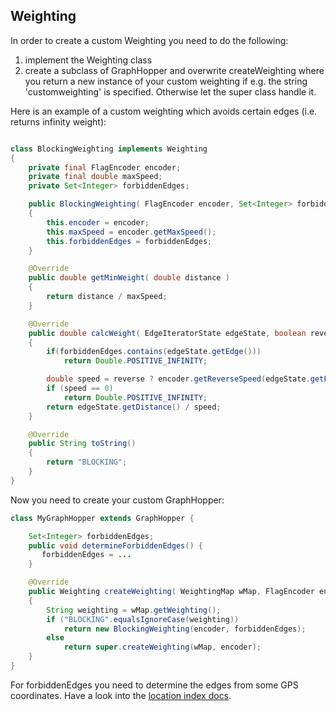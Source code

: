 ## Weighting

In order to create a custom Weighting you need to do the following:

 1. implement the Weighting class
 2. create a subclass of GraphHopper and overwrite createWeighting where you return a new instance of your custom weighting if e.g. the string 'customweighting' is specified. Otherwise let the super class handle it.

Here is an example of a custom weighting which avoids certain edges (i.e. returns infinity weight):

```java

class BlockingWeighting implements Weighting 
{
    private final FlagEncoder encoder;
    private final double maxSpeed;
    private Set<Integer> forbiddenEdges;

    public BlockingWeighting( FlagEncoder encoder, Set<Integer> forbiddenEdges)
    {
        this.encoder = encoder;
        this.maxSpeed = encoder.getMaxSpeed();
        this.forbiddenEdges = forbiddenEdges;
    }

    @Override
    public double getMinWeight( double distance )
    {
        return distance / maxSpeed;
    }

    @Override
    public double calcWeight( EdgeIteratorState edgeState, boolean reverse, int prevOrNextEdgeId )
    {
        if(forbiddenEdges.contains(edgeState.getEdge()))
            return Double.POSITIVE_INFINITY;

        double speed = reverse ? encoder.getReverseSpeed(edgeState.getFlags()) : encoder.getSpeed(edgeState.getFlags());
        if (speed == 0)
            return Double.POSITIVE_INFINITY;
        return edgeState.getDistance() / speed;
    }

    @Override
    public String toString()
    {
        return "BLOCKING";
    }
}
```

Now you need to create your custom GraphHopper:

```java
class MyGraphHopper extends GraphHopper {

    Set<Integer> forbiddenEdges;
    public void determineForbiddenEdges() {
       forbiddenEdges = ...
    }

    @Override
    public Weighting createWeighting( WeightingMap wMap, FlagEncoder encoder )
    {
        String weighting = wMap.getWeighting();
        if ("BLOCKING".equalsIgnoreCase(weighting))
            return new BlockingWeighting(encoder, forbiddenEdges);
        else
            return super.createWeighting(wMap, encoder);
    }
}
```

For forbiddenEdges you need to determine the edges from some GPS coordinates. 
Have a look into the [location index docs](./location-index.md).

